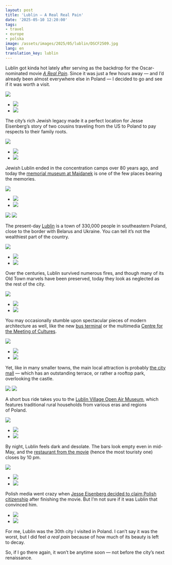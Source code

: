 ```yaml
---
layout: post
title: 'Lublin — A Real Real Pain'
date: '2025-05-10 12:20:00'
tags:
- travel
- europe
- polska
image: /assets/images/2025/05/lublin/DSCF2509.jpg
lang: en
translation_key: lublin
---
```


Lublin got kinda hot lately after serving as the backdrop for the Oscar-nominated movie *[A Real Pain](https://www.imdb.com/title/tt21823606/)*. Since it was just a few hours away — and I’d already been almost everywhere else in Poland — I decided to go and see if it was worth a visit.

![](/assets/images/2025/05/lublin/DSCF2285.jpg)
- ![](/assets/images/2025/05/lublin/DSCF2422.jpg)
- ![](/assets/images/2025/05/lublin/DSCF2424.jpg)

The city’s rich Jewish legacy made it a perfect location for Jesse Eisenberg’s story of two cousins traveling from the US to Poland to pay respects to their family roots.

![](/assets/images/2025/05/lublin/DSCF2356.jpg)
- ![](/assets/images/2025/05/lublin/DSCF2271.jpg)
- ![](/assets/images/2025/05/lublin/DSCF2414.jpg)

Jewish Lublin ended in the concentration camps over 80 years ago, and today the [memorial museum at Majdanek](https://maps.app.goo.gl/5yMoRyVCPgYDLDwE8) is one of the few places bearing the memories.

![](/assets/images/2025/05/lublin/DSCF2509.jpg)
- ![](/assets/images/2025/05/lublin/DSCF2489.jpg)
- ![](/assets/images/2025/05/lublin/DSCF2502.jpg)

![](/assets/images/2025/05/lublin/DSCF2516.jpg)
![](/assets/images/2025/05/lublin/DSCF2531.jpg)

The present-day [Lublin](https://maps.app.goo.gl/EHSF29zwLFkJbnRr7) is a town of 330,000 people in southeastern Poland, close to the border with Belarus and Ukraine. You can tell it’s not the wealthiest part of the country.

![](/assets/images/2025/05/lublin/DSCF2281.jpg)
- ![](/assets/images/2025/05/lublin/DSCF2291.jpg)
- ![](/assets/images/2025/05/lublin/DSCF2352.jpg)

Over the centuries, Lublin survived numerous fires, and though many of its Old Town marvels have been preserved, today they look as neglected as the rest of the city.

![](/assets/images/2025/05/lublin/DSCF2225.jpg)
- ![](/assets/images/2025/05/lublin/DSCF2230.jpg)
- ![](/assets/images/2025/05/lublin/DSCF2298.jpg)

You may occasionally stumble upon spectacular pieces of modern architecture as well, like the new [bus terminal](https://maps.app.goo.gl/BMM71w8Xb4bzEvNr8) or the multimedia [Centre for the Meeting of Cultures](https://maps.app.goo.gl/Zngx3qkWa6vvFBRx7).

![](/assets/images/2025/05/lublin/DSCF2223.jpg)
- ![](/assets/images/2025/05/lublin/DSCF2259.jpg)
- ![](/assets/images/2025/05/lublin/DSCF2260.jpg)

Yet, like in many smaller towns, the main local attraction is probably [the city mall](https://maps.app.goo.gl/YPP3WxvZve9ZJKA39) — which has an outstanding terrace, or rather a rooftop park, overlooking the castle.

![](/assets/images/2025/05/lublin/DSCF2363.jpg)
![](/assets/images/2025/05/lublin/DSCF2240.jpg)

A short bus ride takes you to the [Lublin Village Open Air Museum](https://maps.app.goo.gl/sCcFg4Vv7C758cnW9), which features traditional rural households from various eras and regions of Poland.

![](/assets/images/2025/05/lublin/DSCF2440.jpg)
- ![](/assets/images/2025/05/lublin/DSCF2458.jpg)
- ![](/assets/images/2025/05/lublin/DSCF2433.jpg)

By night, Lublin feels dark and desolate. The bars look empty even in mid-May, and the [restaurant from the movie](https://maps.app.goo.gl/VCqU2trXgopvrs998) (hence the most touristy one) closes by 10 pm.

![](/assets/images/2025/05/lublin/DSCF2393.jpg)
- ![](/assets/images/2025/05/lublin/DSCF2398.jpg)
- ![](/assets/images/2025/05/lublin/DSCF2386.jpg)

Polish media went crazy when [Jesse Eisenberg decided to claim Polish citizenship](https://www.bbc.com/news/articles/c2kg17p2102o) after finishing the movie. But I’m not sure if it was Lublin that convinced him.

- ![](/assets/images/2025/05/lublin/DSCF2420.jpg)
- ![](/assets/images/2025/05/lublin/DSCF2310.jpg)

For me, Lublin was the 30th city I visited in Poland. I can’t say it was the worst, but I did feel *a real pain* because of how much of its beauty is left to decay.

So, if I go there again, it won’t be anytime soon — not before the city’s next renaissance.